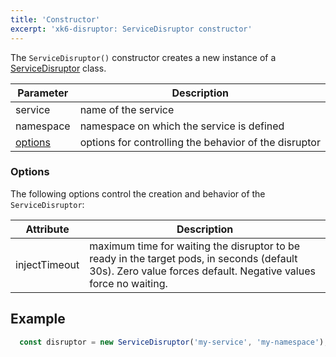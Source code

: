 ```yaml
---
title: 'Constructor'
excerpt: 'xk6-disruptor: ServiceDisruptor constructor'
---
```



The `ServiceDisruptor()` constructor creates a new instance of a [ServiceDisruptor](/javascript-api/xk6-disruptor/api/servicedisruptor) class.


| Parameter | Description |
| --------- | ----------- |
| service   | name of the service |
| namespace | namespace on which the service is defined |
| [options](#options) | options for controlling the behavior of the disruptor |


### Options

The following options control the creation and behavior of the `ServiceDisruptor`:

| Attribute | Description |
| --------- | ----------- |
| injectTimeout | maximum time for waiting the disruptor to be ready in the target pods, in seconds (default 30s). Zero value forces default. Negative values force no waiting. |

## Example

<!-- eslint-skip -->

```javascript
  const disruptor = new ServiceDisruptor('my-service', 'my-namespace');
```
